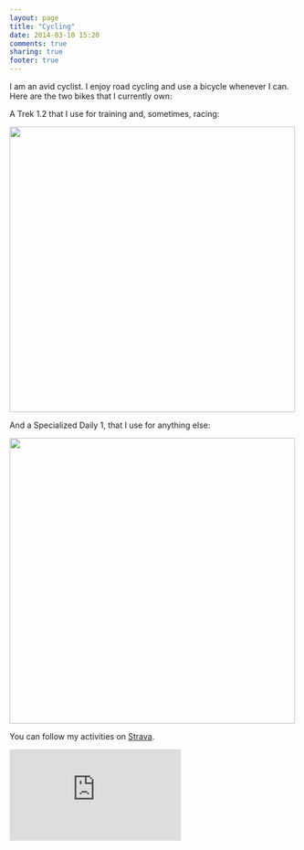 ```yaml
---
layout: page
title: "Cycling"
date: 2014-03-10 15:20
comments: true
sharing: true
footer: true
---
```


I am an avid cyclist.
I enjoy road cycling and use a bicycle whenever I can.
Here are the two bikes that I currently own:

A Trek 1.2 that I use for training and, sometimes, racing:

<img src="/pics/trek.jpg" width="500px"/>

And a Specialized Daily 1, that I use for anything else:

<img src="/pics/daily1.jpg" width="500px"/>

You can follow my activities on [Strava](http://www.strava.com/athletes/63944).

<iframe height='160' width='300' frameborder='0' allowtransparency='true' scrolling='no' src='http://www.strava.com/athletes/63944/activity-summary/8f71cf649293e9c9b3cd67c493d548917ea4352b'></iframe>
